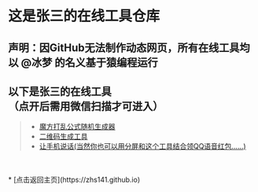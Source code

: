 # 这是张三的在线工具仓库
## 声明：因GitHub无法制作动态网页，所有在线工具均以 @冰梦 的名义基于猿编程运行
## 以下是张三的在线工具<br>（点开后需用微信扫描才可进入）
> + [魔方打乱公式随机生成器](https://zhs141.github.io/tools/wca.jpg)
> + [二维码生成工具](https://zhs141.github.io/tools/qr.jpg)
> + [让手机说话(当然你也可以用分屏和这个工具结合领QQ语音红包……)](https://zhs141.github.io/tools/speaker.jpg)
<br>
<br>
* [点击返回主页](https://zhs141.github.io)
